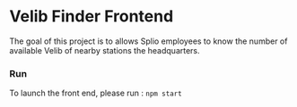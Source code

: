
# Velib Finder Frontend 

The goal of this project is to allows Splio employees to know the number of available Velib of nearby stations the headquarters.

### Run 

To launch the front end, please run : 
```npm start```


